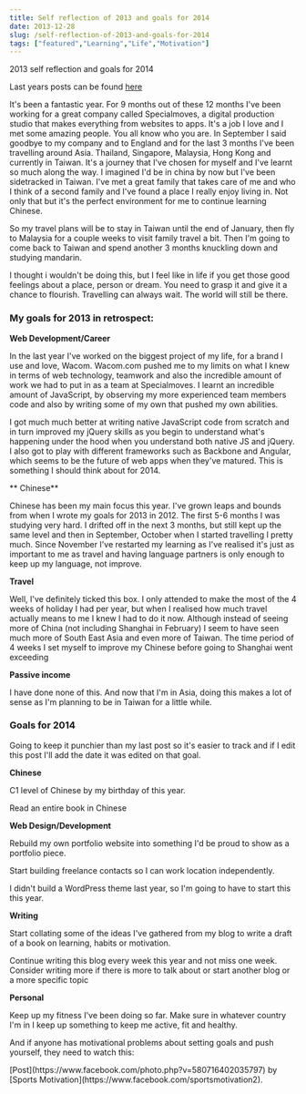 ```yaml
---
title: Self reflection of 2013 and goals for 2014
date: 2013-12-28
slug: /self-reflection-of-2013-and-goals-for-2014
tags: ["featured","Learning","Life","Motivation"]
---
```


2013 self reflection and goals for 2014

Last years posts can be found [here](http://old.jefflau.net/review-of-2012-and-goals-for-2013/  "Review of 2013 and goals for 2013")

It's been a fantastic year. For 9 months out of these 12 months I've been working for a great company called Specialmoves, a digital production studio that makes everything from websites to apps. It's a job I love and I met some amazing people. You all know who you are. In September I said goodbye to my company and to England and for the last 3 months I've been travelling around Asia. Thailand, Singapore, Malaysia, Hong Kong and currently in Taiwan. It's a journey that I've chosen for myself and I've learnt so much along the way. I imagined I'd be in china by now but I've been sidetracked in Taiwan. I've met a great family that takes care of me and who I think of a second family and I've found a place I really enjoy living in. Not only that but it's the perfect environment for me to continue learning Chinese.

So my travel plans will be to stay in Taiwan until the end of January, then fly to Malaysia for a couple weeks to visit family travel a bit. Then I'm going to come back to Taiwan and spend another 3 months knuckling down and studying mandarin.

I thought i wouldn't be doing this, but I feel like in life if you get those good feelings about a place, person or dream. You need to grasp it and give it a chance to flourish. Travelling can always wait. The world will still be there.

### My goals for 2013 in retrospect:

**Web Development/Career**

In the last year I've worked on the biggest project of my life, for a brand I use and love, Wacom. Wacom.com pushed me to my limits on what I knew in terms of web technology, teamwork and also the incredible amount of work we had to put in as a team at Specialmoves. I learnt an incredible amount of JavaScript, by observing my more experienced team members code and also by writing some of my own that pushed my own abilities.

I got much much better at writing native JavaScript code from scratch and in turn improved my jQuery skills as you begin to understand what's happening under the hood when you understand both native JS and jQuery. I also got to play with different frameworks such as Backbone and Angular, which seems to be the future of web apps when they've matured. This is something I should think about for 2014.

** Chinese**

Chinese has been my main focus this year. I've grown leaps and bounds from when I wrote my goals for 2013 in 2012. The first 5-6 months I was studying very hard. I drifted off in the next 3 months, but still kept up the same level and then in September, October when I started travelling I pretty much. Since November I've restarted my learning as I've realised it's just as important to me as travel and having language partners is only enough to keep up my language, not improve.

**Travel**

Well, I've definitely ticked this box. I only attended to make the most of the 4 weeks of holiday I had per year, but when I realised how much travel actually means to me I knew I had to do it now. Although instead of seeing more of China (not including Shanghai in February) I seem to have seen much more of South East Asia and even more of Taiwan. The time period of 4 weeks I set myself to improve my Chinese before going to Shanghai went exceeding

**Passive income**

I have done none of this. And now that I'm in Asia, doing this makes a lot of sense as I'm planning to be in Taiwan for a little while.

### Goals for 2014

Going to keep it punchier than my last post so it's easier to track and if I edit this post I'll add the date it was edited on that goal.

**Chinese**

C1 level of Chinese by my birthday of this year.

Read an entire book in Chinese

**Web Design/Development**

Rebuild my own portfolio website into something I'd be proud to show as a portfolio piece.

Start building freelance contacts so I can work location independently.<span style="line-height: 1.5;"> </span>

I didn't build a WordPress theme last year, so I'm going to have to start this this year.

**Writing**

Start collating some of the ideas I've gathered from my blog to write a draft of a book on learning, habits or motivation.

Continue writing this blog every week this year and not miss one week. Consider writing more if there is more to talk about or start another blog or a more specific topic

**Personal**

Keep up my fitness I've been doing so far. Make sure in whatever country I'm in I keep up something to keep me active, fit and healthy.

And if anyone has motivational problems about setting goals and push yourself, they need to watch this:
<div id="fb-root"></div>
<script type="text/javascript">// <![CDATA[
(function(d, s, id) { var js, fjs = d.getElementsByTagName(s)[0]; if (d.getElementById(id)) return; js = d.createElement(s); js.id = id; js.src = "//connect.facebook.net/en_GB/all.js#xfbml=1"; fjs.parentNode.insertBefore(js, fjs); }(document, 'script', 'facebook-jssdk'));
// ]]></script>
<div class="fb-post" data-href="https://www.facebook.com/photo.php?v=580716402035797" data-width="466">
<div class="fb-xfbml-parse-ignore">[Post](https://www.facebook.com/photo.php?v=580716402035797) by [Sports Motivation](https://www.facebook.com/sportsmotivation2).</div>
</div>